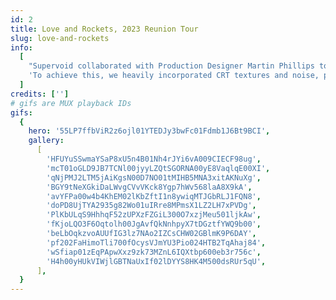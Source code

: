 ```yaml
---
id: 2
title: Love and Rockets, 2023 Reunion Tour
slug: love-and-rockets
info:
  [
    "Supervoid collaborated with Production Designer Martin Phillips to create visuals for Love and Rockets' highly anticipated 2023 Reunion tour. With this being the band's first tour in 15 years, our goal was to blend their iconic 80s aesthetic with cutting-edge technology like Notch, resulting in a visual experience that's both nostalgic and futuristic.",
    'To achieve this, we heavily incorporated CRT textures and noise, paying homage to counter-culture touchstones such as Max Headroom and They Live. The show debuted to rave reviews at the Cruel World Festival in Los Angeles and went on to sell out shows across the U.S., solidifying its success.',
  ]
credits: ['']
# gifs are MUX playback IDs
gifs:
  {
    hero: '55LP7ffbViR2z6ojl01YTEDJy3bwFc01Fdmb1J6Bt9BCI',
    gallery:
      [
        'HFUYuSSwmaYSaP8xU5n4B01Nh4rJYi6vA009CIECF98ug',
        'mcT01oGLD9JB7TCNl00jyyLZQtSGORNA00yE8VaqlqE00XI',
        'qNjPMJ2LTM5jAiKgsN00D7NO01tMIHB5MNA3xitAKNuXg',
        'BGY9tNeXGkiDaLWvgCVvVKck8Ygp7hWv568laA8X9kA',
        'avYFPa00w4b4KhEM02lKbZftI1n8ywiqMTJGbRLJ1FQN8',
        'doPD8UjTYA2935g82Wo01uIRre8MPmsX1LZ2LH7xPVDg',
        'PlKbULqS9HhhqF52zUPXzFZGiL300O7xzjMeu501ljkAw',
        'fKjoLQO3F6Oqtolh00JgAvfQkNnhpyX7tDGztfYWQ9b00',
        'beLbOqkzvoAUUfIG3lz7NAo2IZCsCHW02GBlmK9P6DAY',
        'pf202FaHimoTli700fOcysVJmYU3Pio024HTB2TqAhaj84',
        'wSfiap01zEqPApwXxz9zk73MZnL6IQXtbp600eb3r756c',
        'H4h00yHUkVIWjlGBTNaUxIf02lDYYS8HK4M500dsRUr5qU',
      ],
  }
---
```

